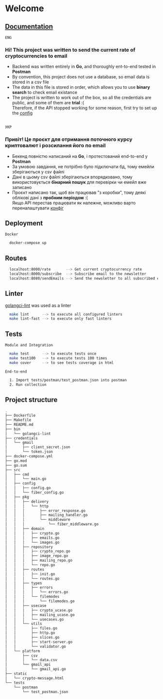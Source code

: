 # Welcome 
## [Documentation](https://maxym.gitbook.io/crypto-mailer/)
``` ENG ```
### **Hi!** This project was written to send the current rate of cryptocurrencies to email
* Backend was written entirely in **Go**, and thoroughly ent-to-end tested in **Postman**
* By convention, this project does not use a database, so email data is stored in a csv file
* The data in this file is stored in order, which allows you to use **binary search** to check email existance
* The project is written to work out of the box, so all the credentials are public, and some of them are **trial** :( \
Therefore, if the API stopped working for some reason, first try to set up the [config](https://maxym.gitbook.io/crypto-mailer/reference/setup-config)

\
``` УКР ```
### **Привіт!** Це проєкт для отримання поточного курсу криптовалют і розсилання його по email
* Бекенд повністю написаний на **Go**, і протестований end-to-end у **Postman**
* За умовою завдання, не потрібно було підключати бд, тому емейли зберігаються у csv файлі
* Дані в цьому csv файлі зберігаються впорядковано, тому використовується **бінарний пошук** для перевірки чи емейл вже записано
* Проєкт написано так, щоб він працював "з коробки", тому деякі облікові дані з **пробним періодом** :( \
Якщо API перестав працювати як належне, можливо варто переналаштувати [конфіг](https://maxym.gitbook.io/crypto-mailer/reference/setup-config)


## Deployment
``` Docker ```
```bash 
  docker-compose up
```

## Routes

```bash 
  localhost:8000/rate       --> Get current cryptocurrency rate
  localhost:8000/subscribe  --> Subscribe email to the newsletter
  localhost:8080/sendEmails --> Send the newsletter to all subscribed emails
```

## Linter
[golangci-lint](https://github.com/golangci/golangci-lint) was used as a linter
```bash
  make lint      --> to execute all configured linters
  make lint-fast --> to execute only fast linters
```

## Tests
``` Module and Integration ```
```bash
  make test      --> to execute tests once
  make test100   --> to execute tests 100 times
  make cover     --> to see tests coverage in html
```

``` End-to-end ```
```bash
  1. Import tests/postman/test_postman.json into postman
  2. Run collection
```

## Project structure
``` bash
.
├── Dockerfile
├── Makefile
├── README.md
├── bin
│   └── golangci-lint
├── credentials
│   └── gmail
│       ├── client_secret.json
│       └── token.json
├── docker-compose.yml
├── go.mod
├── go.sum
├── src
│   ├── cmd
│   │   └── main.go
│   ├── config
│   │   ├── config.go
│   │   └── fiber_config.go
│   ├── pkg
│   │   ├── delivery
│   │   │   └── http
│   │   │       ├── error_response.go
│   │   │       ├── mailing_handler.go
│   │   │       └── middleware
│   │   │           └── fiber_middleware.go
│   │   ├── domain
│   │   │   ├── crypto.go
│   │   │   ├── emails.go
│   │   │   └── images.go
│   │   ├── repository
│   │   │   ├── crypto_repo.go
│   │   │   ├── image_repo.go
│   │   │   ├── mailing_repo.go
│   │   │   └── repo.go
│   │   ├── routes
│   │   │   ├── init.go
│   │   │   └── routes.go
│   │   ├── types
│   │   │   ├── errors
│   │   │   │   └── errors.go
│   │   │   └── filemodes
│   │   │       └── filemodes.go
│   │   ├── usecase
│   │   │   ├── crypto_ucase.go
│   │   │   ├── mailing_ucase.go
│   │   │   └── usecases.go
│   │   └── utils
│   │       ├── files.go
│   │       ├── http.go
│   │       ├── slices.go
│   │       ├── start-server.go
│   │       └── validator.go
│   └── platform
│       ├── csv
│       │   └── data.csv
│       └── gmail_api
│           └── gmail_api.go
├── static
│   └── crypto-message.html
└── tests
    └── postman
        └── test_postman.json
```
